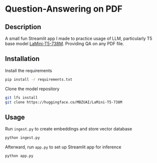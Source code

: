 # Question-Answering on PDF

## Description
A small fun Streamlit app I made to practice usage of LLM, particularly T5 base model [LaMini-T5-738M](https://huggingface.co/MBZUAI/LaMini-T5-738M). Providing QA on any PDF file.

## Installation
Install the requirements
```bash
pip install -r requirements.txt
```
Clone the model repository
```bash
git lfs install
git clone https://huggingface.co/MBZUAI/LaMini-T5-738M
```

## Usage
Run ```ingest.py``` to create embeddings and store vector database
```bash
python ingest.py
```
Afterward, run ```app.py``` to set up Streamlit app for inference
```bash
python app.py
```
